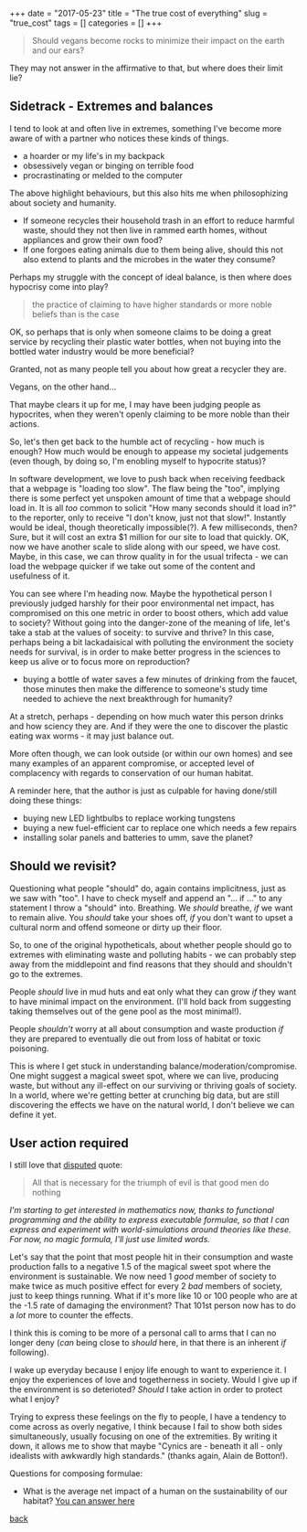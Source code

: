 +++ 
date = "2017-05-23"
title = "The true cost of everything"
slug = "true_cost" 
tags = []
categories = []
+++


> Should vegans become rocks to minimize their impact on the earth and our ears?

They may not answer in the affirmative to that, but where does their limit lie?

## Sidetrack - Extremes and balances

I tend to look at and often live in extremes, something I've become more aware of with a partner who notices these kinds of things.

 - a hoarder or my life's in my backpack
 - obsessively vegan or binging on terrible food
 - procrastinating or melded to the computer 

The above highlight behaviours, but this also hits me when philosophizing about society and humanity. 

 - If someone recycles their household trash in an effort to reduce harmful waste, should they not then live in rammed earth homes, without appliances and grow their own food?
 - If one forgoes eating animals due to them being alive, should this not also extend to plants and the microbes in the water they consume?

Perhaps my struggle with the concept of ideal balance, is then where does hypocrisy come into play? 

> the practice of claiming to have higher standards or more noble beliefs than is the case

OK, so perhaps that is only when someone claims to be doing a great service by recycling their plastic water bottles, when not buying into the bottled water industry would be more beneficial?

Granted, not as many people tell you about how great a recycler they are.

Vegans, on the other hand...

That maybe clears it up for me, I may have been judging people as hypocrites, when they weren't openly claiming to be more noble than their actions.

So, let's then get back to the humble act of recycling - how much is enough? How much would be enough to appease my societal judgements (even though, by doing so, I'm enobling myself to hypocrite status)? 

In software development, we love to push back when receiving feedback that a webpage is "loading too slow". The flaw being the "too", implying there is some perfect yet unspoken amount of time that a webpage should load in. It is all *too* common to solicit "How many seconds should it load in?" to the reporter, only to receive "I don't know, just not that slow!". Instantly would be ideal, though theoretically impossible(?). A few milliseconds, then? Sure, but it will cost an extra $1 million for our site to load that quickly. OK, now we have another scale to slide along with our speed, we have cost. Maybe, in this case, we can throw quality in for the usual trifecta - we can load the webpage quicker if we take out some of the content and usefulness of it. 

You can see where I'm heading now. Maybe the hypothetical person I previously judged harshly for their poor environmental net impact, has compromised on this one metric in order to boost others, which add value to society? Without going into the danger-zone of the meaning of life, let's take a stab at the values of soceity: to survive and thrive? In this case, perhaps being a bit lackadaisical with polluting the environment the society needs for survival, is in order to make better progress in the sciences to keep us alive or to focus more on reproduction?

 - buying a bottle of water saves a few minutes of drinking from the faucet, those minutes then make the difference to someone's study time needed to achieve the next breakthrough for humanity?

At a stretch, perhaps - depending on how much water this person drinks and how sciency they are. And if they were the one to discover the plastic eating wax worms - it may just balance out. 

More often though, we can look outside (or within our own homes) and see many examples of an apparent compromise, or accepted level of complacency with regards to conservation of our human habitat.

A reminder here, that the author is just as culpable for having done/still doing these things:

 - buying new LED lightbulbs to replace working tungstens
 - buying a new fuel-efficient car to replace one which needs a few repairs
 - installing solar panels and batteries to umm, save the planet?

## Should we revisit?

Questioning what people "should" do, again contains implicitness, just as we saw with "too". I have to check myself and append an "... if ..." to any statement I throw a "should" into. Breathing. We *should* breathe, *if* we want to remain alive. You *should* take your shoes off, *if* you don't want to upset a cultural norm and offend someone or dirty up their floor. 

So, to one of the original hypotheticals, about whether people should go to extremes with eliminating waste and polluting habits - we can probably step away from the middlepoint and find reasons that they should and shouldn't go to the extremes. 

People *should* live in mud huts and eat only what they can grow *if* they want to have minimal impact on the environment. (I'll hold back from suggesting taking themselves out of the gene pool as the most minimal!). 

People *shouldn't* worry at all about consumption and waste production *if* they are prepared to eventually die out from loss of habitat or toxic poisoning.

This is where I get stuck in understanding balance/moderation/compromise. One might suggest a magical sweet spot, where we can live, producing waste, but without any ill-effect on our surviving or thriving goals of society. In a world, where we're getting better at crunching big data, but are still discovering the effects we have on the natural world, I don't believe we can define it yet.

## User action required

I still love that [disputed](https://en.wikiquote.org/wiki/Edmund_Burke#Disputed) quote:

> All that is necessary for the triumph of evil is that good men do nothing  

*I'm starting to get interested in mathematics now, thanks to functional programming and the ability to express executable formulae, so that I can express and experiment with world-simulations around theories like these. For now, no magic formula, I'll just use limited words.*

Let's say that the point that most people hit in their consumption and waste production falls to a negative 1.5 of the magical sweet spot where the environment is sustainable. We now need 1 *good* member of society to make twice as much positive effect for every 2 *bad* members of society, just to keep things running. What if it's more like 10 or 100 people who are at the -1.5 rate of damaging the environment? That 101st person now has to do a *lot* more to counter the effects. 

I think this is coming to be more of a personal call to arms that I can no longer deny (*can* being close to *should* here, in that there is an inherent *if* following). 

I wake up everyday because I enjoy life enough to want to experience it. I enjoy the experiences of love and togetherness in society. Would I give up if the environment is so deterioted? *Should* I take action in order to protect what I enjoy?  

Trying to express these feelings on the fly to people, I have a tendency to come across as overly negative, I think because I fail to show both sides simultaneously, usually focusing on one of the extremities. By writing it down, it allows me to show that maybe "Cynics are - beneath it all - only idealists with awkwardly high standards." (thanks again, Alain de Botton!).
 
Questions for composing formulae: 

 - What is the average net impact of a human on the sustainability of our habitat? [You can answer here](https://sustainability.stackexchange.com/q/6003/4312)


[back](/)
